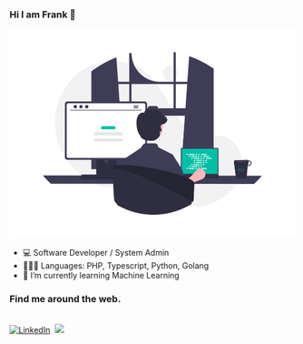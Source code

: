 ### Hi I am Frank 👋

<p align="center">
<img src="./undraw_programming.png" width="510" height="366">
</p>


- 💻 Software Developer / System Admin 
- 👨🏾‍💻 Languages: PHP, Typescript, Python, Golang
- 🌱 I’m currently learning Machine Learning

### Find me around the web.


<br>
<a href="https://www.linkedin.com/in/fracara/"><img src="https://img.shields.io/badge/linkedin-%230077B5.svg?&style=for-the-badge&logo=linkedin&logoColor=white" alt="LinkedIn" /></a>&nbsp;
<a href="https://fracara.hashnode.dev/"><img src="https://img.shields.io/badge/Hashnode-%232962FF.svg?&style=for-the-badge&logo=hashnode&logoColor=white"></a>
<br/> 
